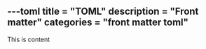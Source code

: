 ---toml
title = "TOML"
description = "Front matter"
categories = "front matter toml"
---
This is content